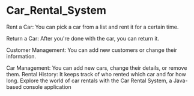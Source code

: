 # Car_Rental_System
Rent a Car: You can pick a car from a list and rent it for a certain time.

Return a Car: After you're done with the car, you can return it.

Customer Management: You can add new customers or change their information.

Car Management: You can add new cars, change their details, or remove them.
Rental History: It keeps track of who rented which car and for how long.
Explore the world of car rentals with the Car Rental System, a Java-based console application
